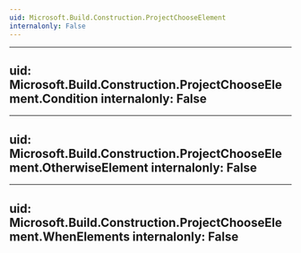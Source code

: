 ```yaml
---
uid: Microsoft.Build.Construction.ProjectChooseElement
internalonly: False
---
```


---
uid: Microsoft.Build.Construction.ProjectChooseElement.Condition
internalonly: False
---

---
uid: Microsoft.Build.Construction.ProjectChooseElement.OtherwiseElement
internalonly: False
---

---
uid: Microsoft.Build.Construction.ProjectChooseElement.WhenElements
internalonly: False
---
